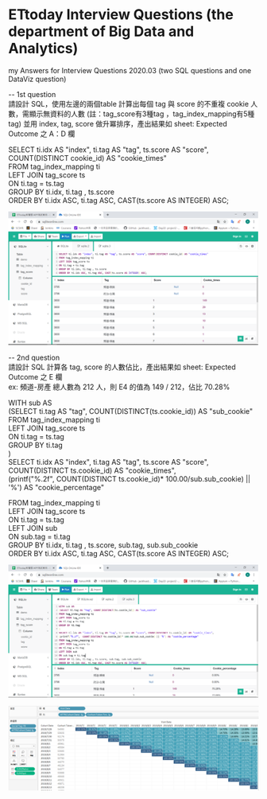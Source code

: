 # ETtoday Interview Questions (the department of Big Data and Analytics)
my Answers for Interview Questions 2020.03 (two SQL questions and one DataViz question)

-- 1st question  
請設計 SQL，使用左邊的兩個table 計算出每個 tag 與 score 的不重複 cookie 人數，需顯示無資料的人數
(註：tag_score有3種tag ，tag_index_mapping有5種tag) 並用 index, tag, score 做升冪排序，產出結果如 sheet: Expected Outcome 之 A：D 欄  
  
SELECT ti.idx AS "index", ti.tag AS "tag", ts.score AS "score", COUNT(DISTINCT cookie_id) AS "cookie_times"  
FROM tag_index_mapping ti  
LEFT JOIN tag_score ts  
ON ti.tag = ts.tag  
GROUP BY ti.idx, ti.tag , ts.score  
ORDER BY ti.idx ASC, ti.tag ASC, CAST(ts.score AS INTEGER) ASC;  
  
![image](https://github.com/AREKKUSU-hyper/Interview-Questions-for-ETtoday/blob/master/data%20analytics%20SQL%20test/Q1.png)  
  
-- 2nd question  
請設計 SQL 計算各 tag, score 的人數佔比，產出結果如 sheet: Expected Outcome 之 E 欄  
ex: 頻道-房產 總人數為 212 人，則 E4 的值為 149 / 212，佔比 70.28%  
  
WITH sub AS  
(SELECT ti.tag AS "tag", COUNT(DISTINCT(ts.cookie_id)) AS "sub_cookie"  
FROM tag_index_mapping ti  
LEFT JOIN tag_score ts  
ON ti.tag = ts.tag  
GROUP BY ti.tag  
)  
SELECT ti.idx AS "index", ti.tag AS "tag", ts.score AS "score", COUNT(DISTINCT ts.cookie_id) AS "cookie_times",  
(printf("%.2f",  COUNT(DISTINCT ts.cookie_id)* 100.00/sub.sub_cookie) || '%') AS "cookie_percentage"  
  
FROM tag_index_mapping ti  
LEFT JOIN tag_score ts  
ON ti.tag = ts.tag  
LEFT JOIN sub  
ON sub.tag = ti.tag  
GROUP BY ti.idx, ti.tag , ts.score, sub.tag, sub.sub_cookie  
ORDER BY ti.idx ASC, ti.tag ASC, CAST(ts.score AS INTEGER) ASC;  
  
![image](https://github.com/AREKKUSU-hyper/Interview-Questions-for-ETtoday/blob/master/data%20analytics%20SQL%20test/Q2.png)  

  
![image](https://github.com/AREKKUSU-hyper/Interview-Questions-for-ETtoday/blob/master/data%20analytics%20DataViz%20test/Q3.png)
